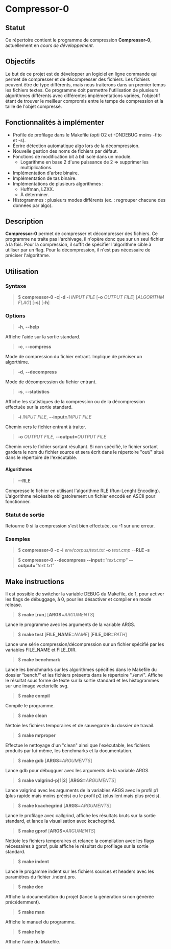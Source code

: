 # Compressor-0

## Statut

Ce répertoire contient le programme de compression **Compressor-0**,
actuellement en *cours de développement*.

## Objectifs

Le but de ce projet est de développer un logiciel en ligne commande qui permet
de compresser et de décompresser des fichiers. Les fichiers peuvent être de type
différents, mais nous traiterons dans un premier temps les fichiers textes. Ce
programme doit permettre l'utilisation de plusieurs algorithmes différents avec
différentes implémentations variées, l'objectif étant de trouver le meilleur
compromis entre le temps de compression et la taille de l'objet compressé.

## Fonctionnalités à implémenter

* Profile de profilage dans le Makefile (opti O2 et -DNDEBUG moins -flto et -s).
* Écrire détection automatique algo lors de la décompression.
* Nouvelle gestion des noms de fichiers par défaut.
* Fonctions de modification bit à bit isolé dans un module.
    * Logarithme en base 2 d'une puissance de 2 => supprimer les multiplications.
* Implémentation d'arbre binaire.
* Implémentation de tas binaire.
* Implémentations de plusieurs algorithmes :
    * Huffman, LZXX.
    * À déterminer.
* Histogrammes : plusieurs modes différents (ex. : regrouper chacune des données
par algo).

## Description

**Compressor-0** permet de compresser et décompresser des fichiers. Ce programme
ne traite pas l'archivage, il n'opère donc que sur un seul fichier à la fois.
Pour la compression, il suffit de spécifier l'algorithme cible à utiliser par un
flag. Pour la décompression, il n'est pas nécessaire de préciser l'algorithme.

## Utilisation

### Syntaxe

> $ <b>compressor-0 -c</b>|<b>-d -i</b> <i>INPUT FILE</i> 
> [<b>-o</b> <i>OUTPUT FILE</i>] [<i>ALGORITHM FLAG</i>] [<b>-s</b>] [<b>-h</b>]


### Options

> <b>-h</b>, <b>\-\-help</b> <br/>

Affiche l'aide sur la sortie standard.

> <b>-c</b>, <b>\-\-compress</b> <br/>

Mode de compression du fichier entrant. Implique de préciser un algorthime.

> <b>-d</b>, <b>\-\-decompress</b> <br/>

Mode de décompression du fichier entrant.

> <b>-s</b>, <b>\-\-statistics</b> <br/>

Affiche les statistiques de la compression ou de la décompression effectuée sur
la sortie standard.

> <b>-i</b> <i>INPUT FILE</i>, <b>\-\-input=</b><i>INPUT FILE</i> <br/>

Chemin vers le fichier entrant à traiter.

> <b>-o</b> <i>OUTPUT FILE</i>, <b>\-\-output=</b><i>OUTPUT FILE</i> <br/>

Chemin vers le fichier sortant résultant. Si non spécifié, le fichier sortant
gardera le nom du fichier source et sera écrit dans le répertoire "out/" situé
dans le répertoire de l'exécutable.

#### Algorithmes

> <b>\-\-RLE</b> <br/>

Compresse le fichier en utilisant l'algorithme RLE (Run-Lenght Encoding).
L'algorithme nécéssite obligatoirement un fichier encodé en ASCII pour
fonctionner.

### Statut de sortie

Retourne 0 si la compression s'est bien effectuée, ou -1 sur une erreur.

### Exemples

> $ <b>compressor-0 -c -i</b> <i>env/corpus/text.txt</i> <b>-o</b> <i>text.cmp</i>
> <b>\-\-RLE -s</b>

> $ <b>compressor-0 \-\-decompress \-\-input=</b><i>"text.cmp"</i>
> <b>\-\-output=</b><i>"text.txt"</i>

## Make instructions

Il est possible de switcher la variable DEBUG du Makefile, de 1, pour activer les
flags de débuggage, à 0, pour les désactiver et compiler en mode release.

> $ <b>make</b> [<b>run</b>] [<b>ARGS=</b><i>ARGUMENTS</i>] <br/>

Lance le programme avec les arguments de la variable ARGS.

> $ <b>make test</b> [<b>FILE_NAME=</b><i>NAME</i>] [<b>FILE_DIR=</b><i>PATH</i>]

Lance une série compression/décompression sur un fichier spécifié par les
variables FILE_NAME et FILE_DIR.

> $ <b>make</b> <b>benchmark</b> <br/>

Lance les benchmarks sur les algorithmes spécifiés dans le Makefile du dossier
"bench/" et les fichiers présents dans le répertoire "./env/". Affiche le
résultat sous forme de texte sur la sortie standard et les histogrammes sur une
image vectorielle svg.

> $ <b>make compil</b> <br/>

Compile le programme.

> $ <b>make clean</b> <br/>

Nettoie les fichiers temporaires et de sauvegarde du dossier de travail.

> $ <b>make mrproper</b> <br/>

Effectue le nettoyage d'un "clean" ainsi que l'exécutable, les fichiers
produits par lui-même, les benchmarks et la documentation.

> $ <b>make gdb</b> [<b>ARGS=</b><i>ARGUMENTS</i>] <br/>

Lance gdb pour débugguer avec les arguments de la variable ARGS.

> $ <b>make valgrind-p</b>[<b>1</b>|<b>2</b>] [<b>ARGS=</b><i>ARGUMENTS</i>] <br/>

Lance valgrind avec les arguments de la variables ARGS avec le profil p1 (plus
rapide mais moins précis) ou le profil p2 (plus lent mais plus précis).

> $ <b>make kcachegrind</b> [<b>ARGS=</b><i>ARGUMENTS</i>] <br/>

Lance le profilage avec callgrind, affiche les résultats bruts sur la sortie
standard, et lance la visualisation avec kcachegrind.

> $ <b> make gprof</b> [<b>ARGS=</b><i>ARGUMENTS</i>]
>
Nettoie les fichiers temporaires et relance la compilation avec les flags
nécessaires à gprof, puis affiche le résultat du profilage sur la sortie
standard.

> $ <b>make indent</b> <br/>

Lance le progamme indent sur les fichiers sources et headers avec les paramètres
du fichier .indent.pro.

> $ <b>make doc</b> <br/>

Affiche la documentation du projet (lance la génération si non générée
précédemment).

> $ <b>make man</b> <br/>

Affiche le manuel du programme.

> $ <b>make help</b> <br/>

Affiche l'aide du Makefile.
